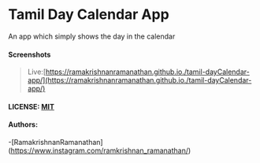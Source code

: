 # Tamil Day Calendar App

An app which simply shows the day in the calendar

#### Screenshots

>Live:[https://ramakrishnanramanathan.github.io./tamil-dayCalendar-app/](https://ramakrishnanramanathan.github.io./tamil-dayCalendar-app/)

#### LICENSE: [MIT](./LICENSE)

#### Authors:
-[RamakrishnanRamanathan]
(https://www.instagram.com/ramkrishnan_ramanathan/)